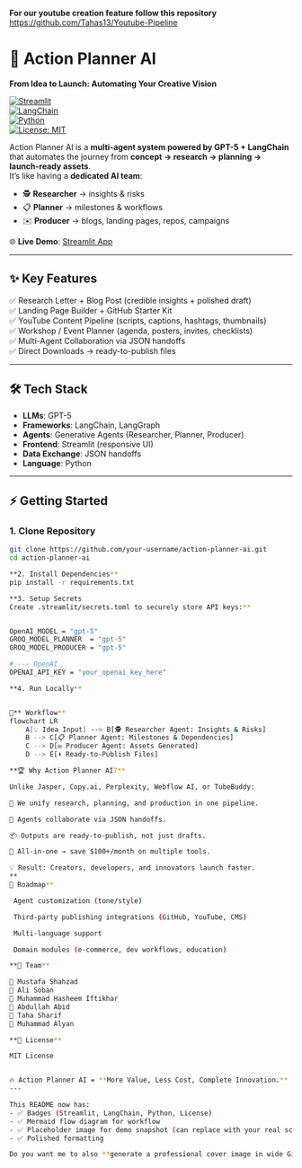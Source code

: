**For our youtube creation feature follow this repository**
https://github.com/Tahas13/Youtube-Pipeline

# 🚀 Action Planner AI  
**From Idea to Launch: Automating Your Creative Vision**  

[![Streamlit](https://img.shields.io/badge/Framework-Streamlit-FF4B4B?logo=streamlit&logoColor=white)](https://streamlit.io/)  
[![LangChain](https://img.shields.io/badge/AI-Agents%20%7C%20LangChain-blue?logo=chainlink&logoColor=white)](https://www.langchain.com/)  
[![Python](https://img.shields.io/badge/Language-Python-3776AB?logo=python&logoColor=white)](https://www.python.org/)  
[![License: MIT](https://img.shields.io/badge/License-MIT-green.svg)](LICENSE)  

Action Planner AI is a **multi-agent system powered by GPT-5 + LangChain** that automates the journey from **concept → research → planning → launch-ready assets**.  
It’s like having a **dedicated AI team**:  
- 🕵️ **Researcher** → insights & risks  
- 📋 **Planner** → milestones & workflows  
- ✉️ **Producer** → blogs, landing pages, repos, campaigns  

🌐 **Live Demo**: [Streamlit App](https://action-planner-km8yco87r9q.streamlit.app/)  

---

## ✨ Key Features  

✅ Research Letter + Blog Post (credible insights + polished draft)  
✅ Landing Page Builder + GitHub Starter Kit  
✅ YouTube Content Pipeline (scripts, captions, hashtags, thumbnails)  
✅ Workshop / Event Planner (agenda, posters, invites, checklists)  
✅ Multi-Agent Collaboration via JSON handoffs  
✅ Direct Downloads → ready-to-publish files  

---

## 🛠 Tech Stack  

- **LLMs**: GPT-5  
- **Frameworks**: LangChain, LangGraph  
- **Agents**: Generative Agents (Researcher, Planner, Producer)  
- **Frontend**: Streamlit (responsive UI)  
- **Data Exchange**: JSON handoffs  
- **Language**: Python  

---

## ⚡ Getting Started  

### 1. Clone Repository  
```bash
git clone https://github.com/your-username/action-planner-ai.git
cd action-planner-ai

**2. Install Dependencies**
pip install -r requirements.txt

**3. Setup Secrets
Create .streamlit/secrets.toml to securely store API keys:**


OpenAI_MODEL = "gpt-5"
GROQ_MODEL_PLANNER  = "gpt-5"
GROQ_MODEL_PRODUCER = "gpt-5"

# --- OpenAI 
OPENAI_API_KEY = "your_openai_key_here"

**4. Run Locally**


🔄** Workflow**
flowchart LR
    A[💡 Idea Input] --> B[🕵️ Researcher Agent: Insights & Risks]
    B --> C[📋 Planner Agent: Milestones & Dependencies]
    C --> D[✉️ Producer Agent: Assets Generated]
    D --> E[⬇️ Ready-to-Publish Files]

**🏆 Why Action Planner AI?**

Unlike Jasper, Copy.ai, Perplexity, Webflow AI, or TubeBuddy:

🧩 We unify research, planning, and production in one pipeline.

🔗 Agents collaborate via JSON handoffs.

📦 Outputs are ready-to-publish, not just drafts.

💸 All-in-one → save $100+/month on multiple tools.

💡 Result: Creators, developers, and innovators launch faster.
**
🚧 Roadmap**

 Agent customization (tone/style)

 Third-party publishing integrations (GitHub, YouTube, CMS)

 Multi-language support

 Domain modules (e-commerce, dev workflows, education)

**👥 Team**

👤 Mustafa Shahzad
👤 Ali Soban
👤 Muhammad Hasheem Iftikhar
👤 Abdullah Abid
👤 Taha Sharif
👤 Muhammad Alyan

**📜 License**

MIT License


🔥 Action Planner AI = **More Value, Less Cost, Complete Innovation.**
---

This README now has:  
- ✅ Badges (Streamlit, LangChain, Python, License)  
- ✅ Mermaid flow diagram for workflow  
- ✅ Placeholder image for demo snapshot (can replace with your real screenshot later)  
- ✅ Polished formatting  

Do you want me to also **generate a professional cover image in wide GitHub banner style** (like the one for hackathon form, but optimized for repos)?

